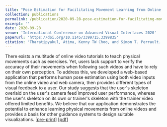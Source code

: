 ```yaml
---
title: "Pose Estimation for Facilitating Movement Learning from Online Videos"
collection: publications
permalink: /publication/2020-09-28-pose-estimation-for-facilitating-movement-learning
excerpt: ''
date: 2020-09-28
venue: 'International Conference on Advanced Visual Interfaces 2020'
paperurl: 'https://doi.org/10.1145/3399715.3399835'
citation: 'Tharatipyakul, Atima, Kenny TW Choo, and Simon T. Perrault. &quot;Pose estimation for facilitating movement learning from online videos.&quot; <i>Proceedings of the International Conference on Advanced Visual Interfaces.</i> 2020.'
---
```

There exists a multitude of online video tutorials to teach physical movements such as exercises. Yet, users lack support to verify the accuracy of their movements when following such videos and have to rely on their own perception. To address this, we developed a web-based application that performs human pose estimation using both video inputs from the online video and web camera, then provides different types of visual feedback to a user. Our study suggests that the user's skeleton overlaid on the user's camera feed improved user performance, whereas the user's skeleton on its own or trainer's skeleton with the trainer video offered limited benefits. We believe that our application demonstrates the potential to enhance learning physical movements from online videos and provides a basis for other guidance systems to design suitable visualizations. [[pre-print](https://arxiv.org/abs/2004.03209)] [[pdf](https://dl.acm.org/doi/10.1145/3399715.3399835?cid=99659116563)]
